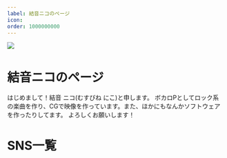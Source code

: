 ```yaml
---
label: 結音ニコのページ
icon:
order: 1000000000
---
```

![](./header.png)　
# 結音ニコのページ
はじめまして！結音 ニコ(むすびね にこ)と申します。
ボカロPとしてロック系の楽曲を作り、CGで映像を作っています。また、ほかにもなんかソフトウェアを作ったりしてます。
よろしくお願いします！

# SNS一覧
<!--
[YouTube](https://www.youtube.com/channel/UCGywLQU_PXy3H-MlzF_v_VQ){:target="_blank"}<br>
[niconico](https://www.nicovideo.jp/user/97486326/){:target="_blank"}<br>
[Twitter](https://x.com/niko_musubine){:target="_blank"}<br>
-->
